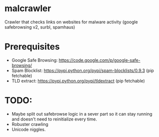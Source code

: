 malcrawler
==========

Crawler that checks links on websites for malware activity (google safebrowsing v2, surbl, spamhaus)

Prerequisites
=============

- Google Safe Browsing: https://code.google.com/p/google-safe-browsing/
- Spam Blocklist: https://pypi.python.org/pypi/spam-blocklists/0.9.3 (pip fetchable)
- TLD extract: https://pypi.python.org/pypi/tldextract (pip fetchable)

TODO:
======

- Maybe split out safebrowse logic in a sever part so it can stay running and doesn't need to reinitialize every time.
- Robuster crawling
- Unicode niggles.


